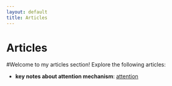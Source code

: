 ```yaml
---
layout: default
title: Articles
---
```


# Articles

#Welcome to my articles section! Explore the following articles:

- **key notes about  attention mechanism**: [attention](/Articles/attention.md)
